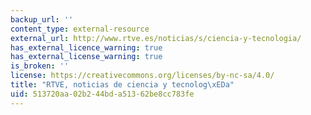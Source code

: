 ```yaml
---
backup_url: ''
content_type: external-resource
external_url: http://www.rtve.es/noticias/s/ciencia-y-tecnologia/
has_external_licence_warning: true
has_external_license_warning: true
is_broken: ''
license: https://creativecommons.org/licenses/by-nc-sa/4.0/
title: "RTVE, noticias de ciencia y tecnolog\xEDa"
uid: 513720aa-02b2-44bd-a513-62be8cc783fe
---
```


